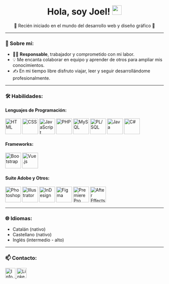 <h1 align="center">Hola, soy Joel! <img src="https://raw.githubusercontent.com/MartinHeinz/MartinHeinz/master/wave.gif" width="30px"></h1>

<p align="center">🌟 Recién iniciado en el mundo del desarrollo web y diseño gráfico 🌟</p>

---

### 🚀 Sobre mí:
- 🙋‍♂️ **Responsable**, trabajador y comprometido con mi labor.
- 💡 Me encanta colaborar en equipo y aprender de otros para ampliar mis conocimientos.
- ✍️ En mi tiempo libre disfruto viajar, leer y seguir desarrollándome profesionalmente.

---

### 🛠️ Habilidades:
#### Lenguajes de Programación:
<p>
  <img src="https://raw.githubusercontent.com/rahulbanerjee26/githubAboutMeGenerator/main/icons/html.svg" alt="HTML" width="50">
  <img src="https://raw.githubusercontent.com/rahulbanerjee26/githubAboutMeGenerator/main/icons/css.svg" alt="CSS" width="50">
  <img src="https://raw.githubusercontent.com/rahulbanerjee26/githubAboutMeGenerator/main/icons/javascript.svg" alt="JavaScript" width="50">
  <img src="https://images.vexels.com/content/166470/preview/php-programming-language-icon-d25630.png" alt="PHP" width="50">
  <img src="https://seeklogo.com/images/M/mysql-logo-B4943FE6DD-seeklogo.com.png" alt="MySQL" width="50">
  <img src="https://www.credosystemz.com/wp-content/uploads/2023/09/oracleplsql-1.webp" alt="PL/SQL" width="50">
  <img src="https://brandslogos.com/wp-content/uploads/images/large/java-logo-1.png" alt="Java" width="50">
  <img src="https://upload.wikimedia.org/wikipedia/commons/thumb/b/bd/Logo_C_sharp.svg/1200px-Logo_C_sharp.svg.png" alt="C#" width="50">
</p>

#### Frameworks:
<p>
  <img src="https://styles.redditmedia.com/t5_2uakt/styles/communityIcon_fmttas2xiy351.png" alt="Bootstrap" width="50">
  <img src="https://seeklogo.com/images/V/vuejs-logo-17D586B587-seeklogo.com.png" alt="Vue.js" width="50">
</p>

#### Suite Adobe y Otros:
<p>
  <img src="https://i.pinimg.com/originals/9c/ea/ba/9ceaba69b7a9f89158ff953107978f3e.png" alt="Photoshop" width="50">
  <img src="https://upload.wikimedia.org/wikipedia/commons/thumb/f/fb/Adobe_Illustrator_CC_icon.svg/788px-Adobe_Illustrator_CC_icon.svg.png" alt="Illustrator" width="50">
  <img src="https://upload.wikimedia.org/wikipedia/commons/thumb/4/48/Adobe_InDesign_CC_icon.svg/2101px-Adobe_InDesign_CC_icon.svg.png" alt="InDesign" width="50">
  <img src="https://cdn.iconscout.com/icon/free/png-256/free-figma-10516008-8630394.png" alt="Figma" width="50">
  <img src="https://upload.wikimedia.org/wikipedia/commons/thumb/4/40/Adobe_Premiere_Pro_CC_icon.svg/2101px-Adobe_Premiere_Pro_CC_icon.svg.png" alt="Premiere Pro" width="50">
  <img src="https://cdn-icons-png.flaticon.com/512/5969/5969346.png" alt="After Effects" width="50">
</p>

---

### 🌐 Idiomas:
- Catalán (nativo)
- Castellano (nativo)
- Inglés (intermedio - alto)

---

### 📫 Contacto:
<p>
  <a href="https://www.infojobs.net/candidate/cv/view/index.xhtml?dgv=6294714885106" target="_blank">
    <img src="https://play-lh.googleusercontent.com/8KaD5w8-I15GQfqPhGh6_bM0s2QBLm83WC-qsAFJ2Y7dXmfm-g5WhJlFX3Kk3l--kZQ" alt="InfoJobs" width="32">
  </a>
  <a href="www.linkedin.com/in/joel-cosp-crespo-4082b9271" target="_blank">
    <img src="https://upload.wikimedia.org/wikipedia/commons/thumb/c/ca/LinkedIn_logo_initials.png/640px-LinkedIn_logo_initials.png" alt="LinkedIn" width="32">
  </a>
</p>
